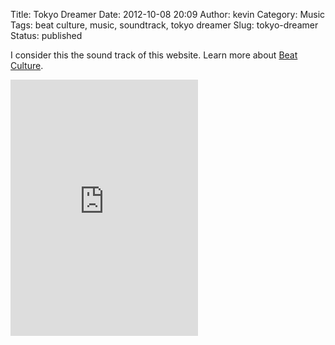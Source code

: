 Title: Tokyo Dreamer
Date: 2012-10-08 20:09
Author: kevin
Category: Music
Tags: beat culture, music, soundtrack, tokyo dreamer
Slug: tokyo-dreamer
Status: published

I consider this the sound track of this website. Learn more about [Beat Culture](http://www.facebook.com/BeatCultcha "Facebook").

<iframe style="position: relative; display: block; width: 300px; height: 410px;" src="http://bandcamp.com/EmbeddedPlayer/v=2/album=3024429181/size=grande3/bgcol=FFFFFF/linkcol=0d0d0d/" frameborder="0" width="300" height="410"></iframe>
